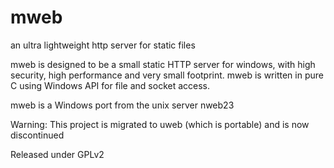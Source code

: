 # mweb
an ultra lightweight http server for static files

mweb is designed to be a small static HTTP server for windows, with high security, high performance and very small footprint.
mweb is written in pure C using Windows API for file and socket access.

mweb is a Windows port from the unix server nweb23

Warning: This project is migrated to uweb (which is portable) and is now discontinued

Released under GPLv2
